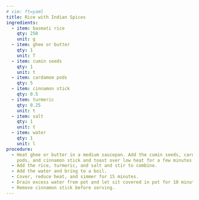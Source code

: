 ```yaml
---
# vim: ft=yaml
title: Rice with Indian Spices
ingredients:
  - item: basmati rice
    qty: 250
    unit: g
  - item: ghee or butter
    qty: 1
    unit: T
  - item: cumin seeds
    qty: 1
    unit: t
  - item: cardamom pods
    qty: 5
  - item: cinnamon stick
    qty: 0.5
  - item: turmeric
    qty: 0.25
    unit: t
  - item: salt
    qty: 1
    unit: t
  - item: water
    qty: 1
    unit: l
procedure:
  - Heat ghee or butter in a medium saucepan. Add the cumin seeds, cardamon
    pods, and cinnamon stick and toast over low heat for a few minutes.
  - Add the rice, turmeric, and salt and stir to combine.
  - Add the water and bring to a boil.
  - Cover, reduce heat, and simmer for 15 minutes.
  - Drain excess water from pot and let sit covered in pot for 10 minutes.
  - Remove cinnamon stick before serving.
---
```

